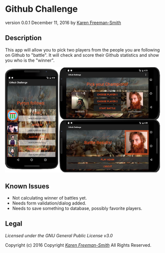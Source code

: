 # Github Challenge
version 0.0.1 December 11, 2016
by [Karen Freeman-Smith](https://karenfreemansmith.github.io)

## Description
This app will allow you to pick two players from the people you are following on Github to "battle". It will check and score their Github statistics and show you who is the "winner".

![project screenshot](screenshot.png)

## Known Issues
* Not calculating winner of battles yet.
* Needs form validation/dialog added.
* Needs to save something to database, possibly favorite players.

## Legal
*Licensed under the GNU General Public License v3.0*

Copyright (c) 2016 Copyright _[Karen Freeman-Smith](https://karenfreemansmith.github.io)_ All Rights Reserved.


